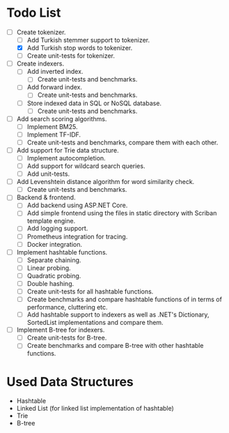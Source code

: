 # Todo List

- [ ] Create tokenizer.
    - [ ] Add Turkish stemmer support to tokenizer.
    - [x] Add Turkish stop words to tokenizer.
    - [ ] Create unit-tests for tokenizer.
- [ ] Create indexers.
    - [ ] Add inverted index.
      - [ ] Create unit-tests and benchmarks.
    - [ ] Add forward index.
      - [ ] Create unit-tests and benchmarks.
    - [ ] Store indexed data in SQL or NoSQL database.
      - [ ] Create unit-tests and benchmarks.
- [ ] Add search scoring algorithms.
  - [ ] Implement BM25.
  - [ ] Implement TF-IDF.
  - [ ] Create unit-tests and benchmarks, compare them with each other.
- [ ] Add support for Trie data structure.
  - [ ] Implement autocompletion.
  - [ ] Add support for wildcard search queries.
  - [ ] Add unit-tests.
- [ ] Add Levenshtein distance algorithm for word similarity check.
  - [ ] Create unit-tests and benchmarks.
- [ ] Backend & frontend.
  - [ ] Add backend using ASP.NET Core.
  - [ ] Add simple frontend using the files in static directory with Scriban template engine.
  - [ ] Add logging support.
  - [ ] Prometheus integration for tracing.
  - [ ] Docker integration.
- [ ] Implement hashtable functions.
  - [ ] Separate chaining.
  - [ ] Linear probing.
  - [ ] Quadratic probing.
  - [ ] Double hashing.
  - [ ] Create unit-tests for all hashtable functions.
  - [ ] Create benchmarks and compare hashtable functions of in terms of performance, cluttering etc.
  - [ ] Add hashtable support to indexers as well as .NET's Dictionary, SortedList implementations and compare them.
- [ ] Implement B-tree for indexers.
  - [ ] Create unit-tests for B-tree.
  - [ ] Create benchmarks and compare B-tree with other hashtable functions.

# Used Data Structures

- Hashtable
- Linked List (for linked list implementation of hashtable)
- Trie
- B-tree